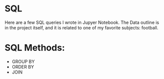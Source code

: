 # SQL
Here are a few SQL queries I wrote in Jupyer Notebook. The Data outline is in the project itself, and it is related to one of my favorite subjects: football.
# SQL Methods:
- GROUP BY
- ORDER BY
- JOIN
